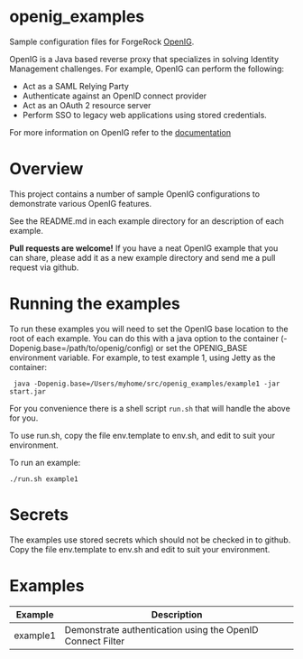 openig_examples
===============

Sample configuration files for ForgeRock [OpenIG](http://openig.forgerock.org/).

OpenIG is a Java based reverse proxy that specializes in solving Identity Management challenges. For example,
OpenIG can perform the following:
* Act as a SAML Relying Party 
* Authenticate against an OpenID connect provider
* Act as an OAuth 2 resource server
* Perform SSO to legacy web applications using stored credentials. 

For more information on OpenIG refer to the [documentation](http://openig.forgerock.org/doc/webhelp/gateway-guide/index.html)

# Overview

This project contains a number of sample OpenIG configurations to demonstrate various OpenIG features. 

See the README.md in each example directory for an description of each example. 

**Pull requests are welcome!** If you have a neat OpenIG example that you can share, please add it as a
 new example directory and send me a pull request via github. 
 

# Running the examples 

To run these examples you will need to set the OpenIG base location to the root of each example. 
You can do this with a java option to the container (-Dopenig.base=/path/to/openig/config) or set
the OPENIG_BASE environment variable. For example, to test example 1, using Jetty as the container:

```
 java -Dopenig.base=/Users/myhome/src/openig_examples/example1 -jar start.jar 
 ```


For you convenience there is a shell script ```run.sh``` that will handle the above for you. 

To use run.sh, copy the file env.template to env.sh, and edit to suit your environment.

To run an example:
```
./run.sh example1
```

# Secrets 

The examples use stored secrets which should not be checked in to github. Copy 
the file env.template to env.sh and edit to suit your environment.


# Examples

 
Example  | Description 
---------| -----------
example1 | Demonstrate authentication using the OpenID Connect Filter 



 